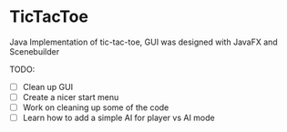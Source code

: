 # TicTacToe
Java Implementation of tic-tac-toe, GUI was designed with JavaFX and Scenebuilder

TODO:

- [ ] Clean up GUI
- [ ] Create a nicer start menu
- [ ] Work on cleaning up some of the code
- [ ] Learn how to add a simple AI for player vs AI mode
